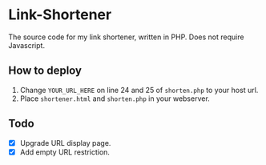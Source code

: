 # Link-Shortener
The source code for my link shortener, written in PHP. Does not require Javascript.


## How to deploy

1. Change `YOUR_URL_HERE` on line 24 and 25 of `shorten.php` to your host url.
2. Place `shortener.html` and `shorten.php` in your webserver. 

## Todo
- [x] Upgrade URL display page.
- [x] Add empty URL restriction.
